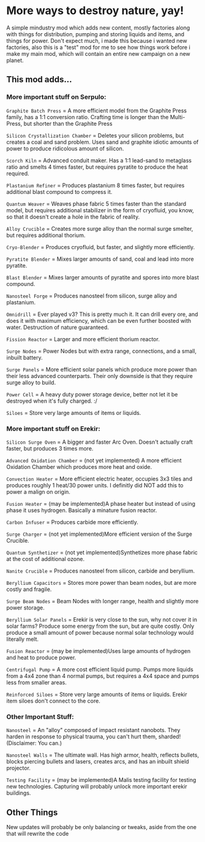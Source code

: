 # More ways to destroy nature, yay!
A simple mindustry mod which adds new content, mostly factories along with things for distribution, pumping and storing liquids and items, and things for power.
Don't expect much, i made this because i wanted new factories, also this is a "test" mod for me to see how things work before i make my main mod, which will contain an entire new campaign on a new planet.
## This mod adds...
### More important stuff on Serpulo:
  
`Graphite Batch Press` = A more efficient model from the Graphite Press family, has a 1:1 conversion ratio. Crafting time is longer than the Multi-Press, but shorter than the Graphite Press

`Silicon Crystallization Chamber` = Deletes your silicon problems, but creates a coal and sand problem. Uses sand and graphite idiotic amounts of power to produce ridicolous amount of silicon.

`Scorch Kiln` = Advanced conduit maker. Has a 1:1 lead-sand to metaglass ratio and smelts 4 times faster, but requires pyratite to produce the heat required.

`Plastanium Refiner` = Produces plastanium 8 times faster, but requires additional blast compound to compress it.

`Quantum Weaver` = Weaves phase fabric 5 times faster than the standard model, but requires additional stabilizer in the form of cryofluid, you know, so that it doesn't create a hole in the fabric of reality.

`Alloy Crucible` = Creates more surge alloy than the normal surge smelter, but requires additional thorium.

`Cryo-Blender` = Produces cryofluid, but faster, and slightly more efficiently.

`Pyratite Blender` = Mixes larger amounts of sand, coal and lead into more pyratite.

`Blast Blender` = Mixes larger amounts of pyratite and spores into more blast compound.

`Nanosteel Forge` = Produces nanosteel from silicon, surge alloy and plastanium.

`Omnidrill` = Ever played v3? This is pretty much it. It can drill every ore, and does it with maximum efficiency, which can be even further boosted with water. Destruction of nature guaranteed.

`Fission Reactor` = Larger and more efficient thorium reactor.

`Surge Nodes` = Power Nodes but with extra range, connections, and a small, inbuilt battery.

`Surge Panels` = More efficient solar panels which produce more power than their less advanced counterparts. Their only downside is that they require surge alloy to build.

`Power Cell` = A heavy duty power storage device, better not let it be destroyed when it's fully charged. :/

`Siloes` = Store very large amounts of items or liquids.

### More important stuff on Erekir:

`Silicon Surge Oven` = A bigger and faster Arc Oven. Doesn't actually craft faster, but produces 3 times more.

`Advanced Oxidation Chamber` = (not yet implemented) A more efficient Oxidation Chamber which produces more heat and oxide.

`Convection Heater` = More efficient electric heater, occupies 3x3 tiles and produces roughly 1 heat/30 power units. I definitly did NOT add this to power a malign on origin.

`Fusion Heater` = (may be implemented)A phase heater but instead of using phase it uses hydrogen. Basically a minature fusion reactor.

`Carbon Infuser` = Produces carbide more efficiently.

`Surge Charger` = (not yet implemented)More efficient version of the Surge Crucible.

`Quantum Synthetizer` = (not yet implemented)Synthetizes more phase fabric at the cost of additional ozone.

`Nanite Crucible` = Produces nanosteel from silicon, carbide and beryllium.

`Beryllium Capacitors` = Stores more power than beam nodes, but are more costly and fragile.

`Surge Beam Nodes` = Beam Nodes with longer range, health and slightly more power storage.

`Beryllium Solar Panels` = Erekir is very close to the sun, why not cover it in solar farms? Produce some energy from the sun, but are quite costly. Only produce a small amount of power because normal solar technology would literally melt.

`Fusion Reactor` = (may be implemented)Uses large amounts of hydrogen and heat to produce power.

`Centrifugal Pump` = A more cost efficient liquid pump. Pumps more liquids from a 4x4 zone than 4 normal pumps, but requires a 4x4 space and pumps less from smaller areas.

`Reinforced Siloes` = Store very large amounts of items or liquids. Erekir item siloes don't connect to the core.

### Other Important Stuff:

`Nanosteel` = An "alloy" composed of impact resistant nanobots. They harden in response to physical trauma, you can't hurt them, sharded!
(Disclaimer: You can.)

`Nanosteel Walls` = The ultimate wall. Has high armor, health, reflects bullets, blocks piercing bullets and lasers, creates arcs, and has an inbuilt shield projector.

`Testing Facility` = (may be implemented)A Malis testing facility for testing new technologies. Capturing will probably unlock more important erekir buildings.

## Other Things

New updates will probably be only balancing or tweaks, aside from the one that will rewrite the code
